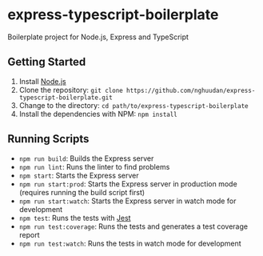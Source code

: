 # express-typescript-boilerplate
Boilerplate project for Node.js, Express and TypeScript

## Getting Started
1. Install [Node.js](https://nodejs.org)
2. Clone the repository: `git clone https://github.com/nghuudan/express-typescript-boilerplate.git`
3. Change to the directory: `cd path/to/express-typescript-boilerplate`
4. Install the dependencies with NPM: `npm install`

## Running Scripts
* `npm run build`: Builds the Express server
* `npm run lint`: Runs the linter to find problems
* `npm start`: Starts the Express server
* `npm run start:prod`: Starts the Express server in production mode (requires running the build script first)
* `npm run start:watch`: Starts the Express server in watch mode for development
* `npm test`: Runs the tests with [Jest](https://jestjs.io)
* `npm run test:coverage`: Runs the tests and generates a test coverage report
* `npm run test:watch`: Runs the tests in watch mode for development
